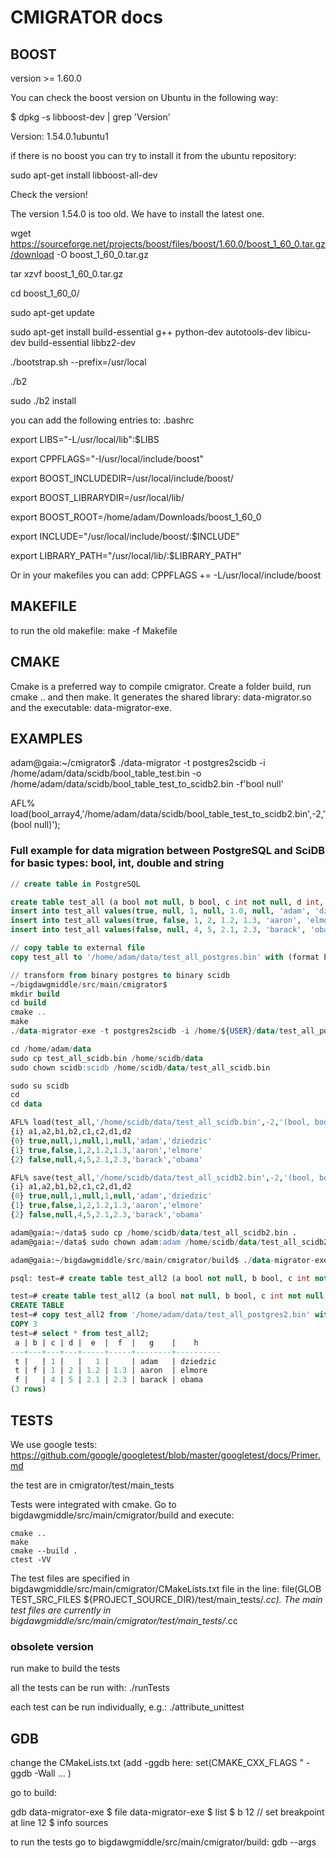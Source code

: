 # CMIGRATOR docs #

## BOOST

version >= 1.60.0

You can check the boost version on Ubuntu in the following way:

$ dpkg -s libboost-dev | grep 'Version'

Version: 1.54.0.1ubuntu1

if there is no boost you can try to install it from the ubuntu repository:

sudo apt-get install libboost-all-dev

Check the version!

The version 1.54.0 is too old. We have to install the latest one.

wget https://sourceforge.net/projects/boost/files/boost/1.60.0/boost_1_60_0.tar.gz/download -O boost_1_60_0.tar.gz

tar xzvf boost_1_60_0.tar.gz

cd boost_1_60_0/

sudo apt-get update

sudo apt-get install build-essential g++ python-dev autotools-dev libicu-dev build-essential libbz2-dev

./bootstrap.sh --prefix=/usr/local

./b2

sudo ./b2 install

you can add the following entries to: .bashrc

export LIBS="-L/usr/local/lib":$LIBS

export CPPFLAGS="-I/usr/local/include/boost"

export BOOST_INCLUDEDIR=/usr/local/include/boost/

export BOOST_LIBRARYDIR=/usr/local/lib/

export BOOST_ROOT=/home/adam/Downloads/boost_1_60_0

export INCLUDE="/usr/local/include/boost/:$INCLUDE"

export LIBRARY_PATH="/usr/local/lib/:$LIBRARY_PATH"

Or in your makefiles you can add: CPPFLAGS += -L/usr/local/include/boost

## MAKEFILE
to run the old makefile: make -f Makefile

## CMAKE
Cmake is a preferred way to compile cmigrator. Create a folder build, run cmake .. and then make. It generates the shared library: data-migrator.so and the executable: data-migrator-exe.

## EXAMPLES
adam@gaia:~/cmigrator$ ./data-migrator -t postgres2scidb -i /home/adam/data/scidb/bool_table_test.bin -o /home/adam/data/scidb/bool_table_test_to_scidb2.bin -f'bool null'

AFL% load(bool_array4,'/home/adam/data/scidb/bool_table_test_to_scidb2.bin',-2,'(bool null)');

### Full example for data migration between PostgreSQL and SciDB for basic types: bool, int, double and string

```sql
// create table in PostgreSQL

create table test_all (a bool not null, b bool, c int not null, d int, e double precision not null, f double precision, g varchar not null, h varchar);
insert into test_all values(true, null, 1, null, 1.0, null, 'adam', 'dziedzic');
insert into test_all values(true, false, 1, 2, 1.2, 1.3, 'aaron', 'elmore');
insert into test_all values(false, null, 4, 5, 2.1, 2.3, 'barack', 'obama');

// copy table to external file
copy test_all to '/home/adam/data/test_all_postgres.bin' with (format binary);

// transform from binary postgres to binary scidb
~/bigdawgmiddle/src/main/cmigrator$ 
mkdir build
cd build
cmake ..
make
./data-migrator-exe -t postgres2scidb -i /home/${USER}/data/test_all_postgres.bin -o /home/${USER}/data/test_all_scidb.bin -f"bool,bool null,int, int null, double, double null, string, string null"

cd /home/adam/data
sudo cp test_all_scidb.bin /home/scidb/data
sudo chown scidb:scidb /home/scidb/data/test_all_scidb.bin

sudo su scidb
cd
cd data

AFL% load(test_all,'/home/scidb/data/test_all_scidb.bin',-2,'(bool, bool null, int32, int32 null, double, double null, string, string null)');
{i} a1,a2,b1,b2,c1,c2,d1,d2
{0} true,null,1,null,1,null,'adam','dziedzic'
{1} true,false,1,2,1.2,1.3,'aaron','elmore'
{2} false,null,4,5,2.1,2.3,'barack','obama'

AFL% save(test_all,'/home/scidb/data/test_all_scidb2.bin',-2,'(bool, bool null, int32, int32 null, double, double null, string, string null)');
{i} a1,a2,b1,b2,c1,c2,d1,d2
{0} true,null,1,null,1,null,'adam','dziedzic'
{1} true,false,1,2,1.2,1.3,'aaron','elmore'
{2} false,null,4,5,2.1,2.3,'barack','obama'

adam@gaia:~/data$ sudo cp /home/scidb/data/test_all_scidb2.bin .
adam@gaia:~/data$ sudo chown adam:adam /home/scidb/data/test_all_scidb2.bin .

adam@gaia:~/bigdawgmiddle/src/main/cmigrator/build$ ./data-migrator-exe -t scidb2postgres -i /home/${USER}/data/test_all_scidb2.bin -o /home/${USER}/data/test_all_postgres2.bin -f"bool,bool null,int, int null, double, double null, string, string null"

psql: test=# create table test_all2 (a bool not null, b bool, c int not null, d int, e double precision not null, f double precision, g varchar not null, h varchar);

test=# create table test_all2 (a bool not null, b bool, c int not null, d int, e double precision not null, f double precision, g varchar not null, h varchar);
CREATE TABLE
test=# copy test_all2 from '/home/adam/data/test_all_postgres2.bin' with (format binary);
COPY 3
test=# select * from test_all2;
 a | b | c | d |  e  |  f  |   g    |    h     
---+---+---+---+-----+-----+--------+----------
 t |   | 1 |   |   1 |     | adam   | dziedzic
 t | f | 1 | 2 | 1.2 | 1.3 | aaron  | elmore
 f |   | 4 | 5 | 2.1 | 2.3 | barack | obama
(3 rows)

```

## TESTS
We use google tests: https://github.com/google/googletest/blob/master/googletest/docs/Primer.md

the test are in cmigrator/test/main_tests

Tests were integrated with cmake.
Go to bigdawgmiddle/src/main/cmigrator/build and execute:
```
cmake ..
make
cmake --build .
ctest -VV
```

The test files are specified in bigdawgmiddle/src/main/cmigrator/CMakeLists.txt file in the line: file(GLOB TEST_SRC_FILES ${PROJECT_SOURCE_DIR}/test/main_tests/*.cc). The main test files are currently in bigdawgmiddle/src/main/cmigrator/test/main_tests/*.cc 

### obsolete version
run make to build the tests

all the tests can be run with: ./runTests

each test can be run individually, e.g.: ./attribute_unittest

## GDB
change the CMakeLists.txt (add -ggdb here: set(CMAKE_CXX_FLAGS " -ggdb -Wall ... )

go to build:

gdb data-migrator-exe
$ file data-migrator-exe
$ list
$ b 12 // set breakpoint at line 12
$ info sources

to run the tests go to bigdawgmiddle/src/main/cmigrator/build: 
gdb --args 

